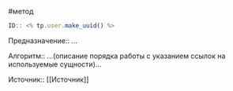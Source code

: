 #метод

```javascript
ID:: <% tp.user.make_uuid() %>
```

Предназначение:: ...

Алгоритм:: ...(описание порядка работы с указанием ссылок на используемые сущности)...

Источник:: [[Источник]]
